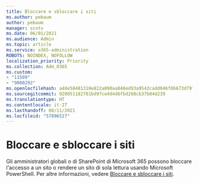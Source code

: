 ```yaml
---
title: Bloccare e sbloccare i siti
ms.author: pebaum
author: pebaum
manager: scotv
ms.date: 06/01/2021
ms.audience: Admin
ms.topic: article
ms.service: o365-administration
ROBOTS: NOINDEX, NOFOLLOW
localization_priority: Priority
ms.collection: Adm_O365
ms.custom:
- "11509"
- "9000292"
ms.openlocfilehash: a48e58481310e822a090aa848ed93a9542cadd046f8b673d79f41282691c2585
ms.sourcegitcommit: 920051182781bd97ce4d4d6fbd268cb37b84d239
ms.translationtype: HT
ms.contentlocale: it-IT
ms.lasthandoff: 08/11/2021
ms.locfileid: "57896527"
---
```

# <a name="lock-and-unlock-sites"></a>Bloccare e sbloccare i siti

Gli amministratori globali o di SharePoint di Microsoft 365 possono bloccare l'accesso a un sito o rendere un sito di sola lettura usando Microsoft PowerShell. Per altre informazioni, vedere [Bloccare e sbloccare i siti](https://docs.microsoft.com/sharepoint/manage-lock-status).